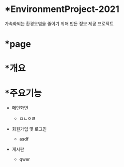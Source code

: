 # *EnvironmentProject-2021
가속화되는 환경오염을 줄이기 위해 만든 정보 제공 프로젝트
  
# *page
  
# *개요
  
# *주요기능
  
* 메인화면
  * ㅁㄴㅇㄹ

* 회원가입 및 로그인
  * asdf
  
* 게시판
  * qwer
